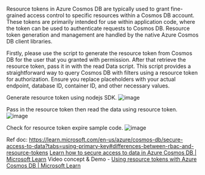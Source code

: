 Resource tokens in Azure Cosmos DB are typically used to grant fine-grained access control to specific resources within a Cosmos DB account. These tokens are primarily intended for use within application code, where the token can be used to authenticate requests to Cosmos DB. Resource token generation and management are handled by the native Azure Cosmos DB client libraries.

Firstly, please use the script to generate the resource token from Cosmos DB for the user that you granted with permission. After that retrieve the resource token, pass it in with the read Data script. This script provides a straightforward way to query Cosmos DB with filters using a resource token for authorization. Ensure you replace placeholders with your actual endpoint, database ID, container ID, and other necessary values. 

Generate resource token using nodejs SDK.
 ![image](https://github.com/user-attachments/assets/0dc23cd5-dc69-46b7-983d-d2a51f9a47e7)


Pass in the resource token then read the data using resource token.
 ![image](https://github.com/user-attachments/assets/1ff29b29-4906-4129-b2b4-816d722a3d14)

Check for resource token expire sample code.
![image](https://github.com/user-attachments/assets/16c7eb20-a732-484a-8737-36b75e3c18c5)


Ref doc: 
https://learn.microsoft.com/en-us/azure/cosmos-db/secure-access-to-data?tabs=using-primary-key#differences-between-rbac-and-resource-tokens
[Learn how to secure access to data in Azure Cosmos DB | Microsoft Learn](https://learn.microsoft.com/en-us/azure/cosmos-db/secure-access-to-data?tabs=using-primary-key#resource-tokens)
Video concept & Demo - [Using resource tokens with Azure Cosmos DB | Microsoft Learn](https://learn.microsoft.com/en-us/shows/on-dotnet/using-resource-tokens-with-azure-cosmos-db)


